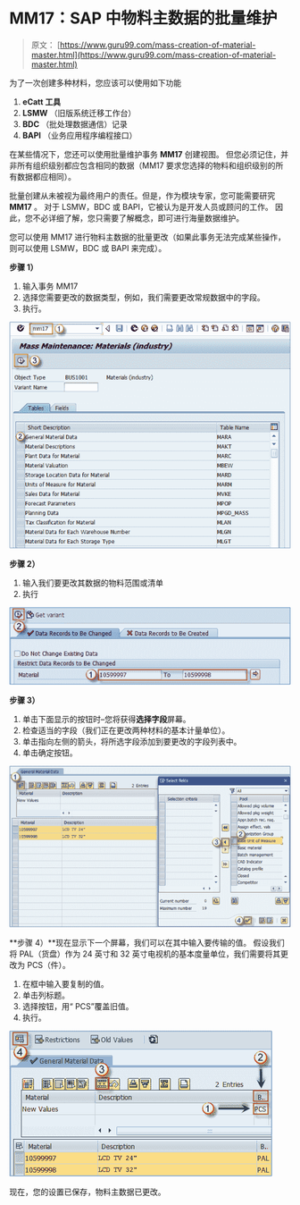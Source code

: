 # MM17：SAP 中物料主数据的批量维护

> 原文： [https://www.guru99.com/mass-creation-of-material-master.html](https://www.guru99.com/mass-creation-of-material-master.html)

为了一次创建多种材料，您应该可以使用如下功能

1.  **eCatt 工具**
2.  **LSMW** （旧版系统迁移工作台）
3.  **BDC** （批处理数据通信）记录
4.  **BAPI** （业务应用程序编程接口）

在某些情况下，您还可以使用批量维护事务 **MM17** 创建视图。 但您必须记住，并非所有组织级别都应包含相同的数据（MM17 要求您选择的物料和组织级别的所有数据都应相同）。

批量创建从未被视为最终用户的责任。但是，作为模块专家，您可能需要研究 **MM17** 。 对于 LSMW，BDC 或 BAPI，它被认为是开发人员或顾问的工作。 因此，您不必详细了解，您只需要了解概念，即可进行海量数据维护。

您可以使用 MM17 进行物料主数据的批量更改（如果此事务无法完成某些操作，则可以使用 LSMW，BDC 或 BAPI 来完成）。

**步骤 1）**

1.  输入事务 MM17
2.  选择您需要更改的数据类型，例如，我们需要更改常规数据中的字段。
3.  执行。

![](img/1e093aec7f7a794dd7417ae8b8409d7c.png)

**步骤 2）**

1.  输入我们要更改其数据的物料范围或清单
2.  执行

![](img/da992c4853fe044cbb18f31bd8a28471.png)

**步骤 3）**

1.  单击下面显示的按钮时–您将获得**选择字段**屏幕。
2.  检查适当的字段（我们正在更改两种材料的基本计量单位）。
3.  单击指向左侧的箭头，将所选字段添加到要更改的字段列表中。
4.  单击确定按钮。

![](img/9a3a141cfcc92b2edec728e0d0dfcb32.png)

**步骤 4）**现在显示下一个屏幕，我们可以在其中输入要传输的值。 假设我们将 PAL（货盘）作为 24 英寸和 32 英寸电视机的基本度量单位，我们需要将其更改为 PCS（件）。

1.  在框中输入要复制的值。
2.  单击列标题。
3.  选择按钮，用“ PCS”覆盖旧值。
4.  执行。

![](img/85a8e5f57eca553b798f75acfeae2622.png)

现在，您的设置已保存，物料主数据已更改。